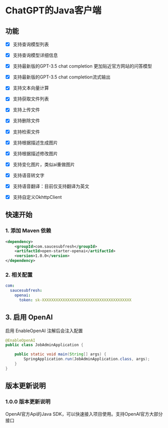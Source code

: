 # ChatGPT的Java客户端

## 功能
- [x] 支持查询模型列表
- [x] 支持查询模型详细信息
- [x] 支持最新版的GPT-3.5 chat completion 更加贴近官方网站的问答模型
- [x] 支持最新版的GPT-3.5 chat completion流式输出
- [x] 支持文本向量计算
- [x] 支持获取文件列表
- [x] 支持上传文件
- [x] 支持删除文件
- [x] 支持检索文件
- [x] 支持根据描述生成图片
- [x] 支持根据描述修改图片
- [x] 支持变化图片，类似ai重做图片
- [x] 支持语音转文字
- [x] 支持语音翻译：目前仅支持翻译为英文
- [x] 支持自定义OkhttpClient


## 快速开始

### 1. 添加 Maven 依赖

```xml
<dependency>
    <groupId>com.saucesubfresh</groupId>
    <artifactId>open-starter-openai</artifactId>
    <version>1.0.0</version>
</dependency>
```

### 2. 相关配置

```yaml
com:
  saucesubfresh:
    openai:
      token: sk-XXXXXXXXXXXXXXXXXXXXXXXXXXXXXXXXXXXXXXX
```
## 3. 启用 OpenAI

启用 EnableOpenAI 注解后会注入配置
```java
@EnableOpenAI
public class JobAdminApplication {

    public static void main(String[] args) {
        SpringApplication.run(JobAdminApplication.class, args);
    }
}
```

## 版本更新说明

### 1.0.0 版本更新说明

OpenAI官方Api的Java SDK，可以快速接入项目使用。支持OpenAI官方大部分接口